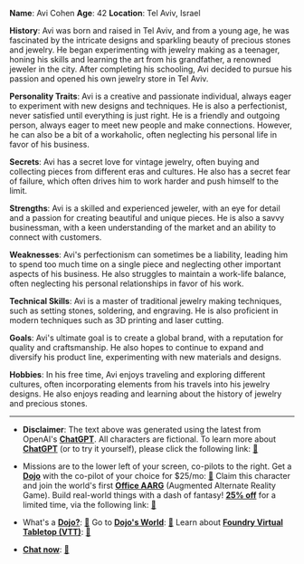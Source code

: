 **Name**: Avi Cohen
**Age**: 42
**Location**: Tel Aviv, Israel

**History**: Avi was born and raised in Tel Aviv, and from a young age, he was fascinated by the intricate designs and sparkling beauty of precious stones and jewelry. He began experimenting with jewelry making as a teenager, honing his skills and learning the art from his grandfather, a renowned jeweler in the city. After completing his schooling, Avi decided to pursue his passion and opened his own jewelry store in Tel Aviv.

**Personality Traits**: Avi is a creative and passionate individual, always eager to experiment with new designs and techniques. He is also a perfectionist, never satisfied until everything is just right. He is a friendly and outgoing person, always eager to meet new people and make connections. However, he can also be a bit of a workaholic, often neglecting his personal life in favor of his business.

**Secrets**: Avi has a secret love for vintage jewelry, often buying and collecting pieces from different eras and cultures. He also has a secret fear of failure, which often drives him to work harder and push himself to the limit.

**Strengths**: Avi is a skilled and experienced jeweler, with an eye for detail and a passion for creating beautiful and unique pieces. He is also a savvy businessman, with a keen understanding of the market and an ability to connect with customers.

**Weaknesses**: Avi's perfectionism can sometimes be a liability, leading him to spend too much time on a single piece and neglecting other important aspects of his business. He also struggles to maintain a work-life balance, often neglecting his personal relationships in favor of his work.

**Technical Skills**: Avi is a master of traditional jewelry making techniques, such as setting stones, soldering, and engraving. He is also proficient in modern techniques such as 3D printing and laser cutting.

**Goals**: Avi's ultimate goal is to create a global brand, with a reputation for quality and craftsmanship. He also hopes to continue to expand and diversify his product line, experimenting with new materials and designs.

**Hobbies**: In his free time, Avi enjoys traveling and exploring different cultures, often incorporating elements from his travels into his jewelry designs. He also enjoys reading and learning about the history of jewelry and precious stones.










---
* **Disclaimer**: The text above was generated using the latest from OpenAI's [**ChatGPT**](https://openai.com/blog/chatgpt/).  All characters are fictional.  To learn more about [**ChatGPT**](https://openai.com/blog/chatgpt/) (or to try it yourself), please click the following link: [:closed_book:](https://openai.com/blog/chatgpt/)

* Missions are to the lower left of your screen, co-pilots to the right. Get a [**Dojo**](https://workmates.live/marketplace) with the co-pilot of your choice for $25/mo: [:green_book:](https://workmates.live/marketplace) Claim this character and join the world's first [**Office AARG**](https://dojos.world) (Augmented Alternate Reality Game). Build real-world things with a dash of fantasy! [**25% off**](https://blog.workmates.live/deal-on-a-dojo) for a limited time, via the following link: [:green_book:](https://blog.workmates.live/deal-on-a-dojo) 

* What's a [**Dojo?**](https://workdojos.com): [:blue_book:](https://workdojos.com)  Go to [**Dojo's World**](https://dojos.world): [:blue_book:](https://dojos.world)  Learn about [**Foundry Virtual Tabletop (VTT)**](https://foundryvtt.com): [:closed_book:](https://foundryvtt.com/)

* [**Chat now**](https://chat.workmates.live/channel/support): [:ledger:](https://chat.workmates.live/channel/support)